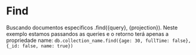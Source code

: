# Find

Buscando documentos especificos .find({query}, {projection}). Neste exemplo estamos passandos as queries e o retorno terá apenas a propriedade name:
``db.collection_name.find({age: 30, fullTime: false}, {_id: false, name: true})``
